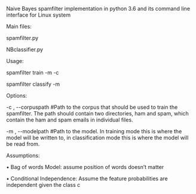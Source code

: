 Naive Bayes spamfilter implementation in python 3.6 and its command line interface for Linux system

Main files:

spamfilter.py

NBclassifier.py

Usage:

  spamfilter train    -m <path> -c <path>
  
  spamfilter classify -m <path> <path>

Options:

  -c <path>, --corpuspath  #Path to the corpus that should be used to train the
                           spamfilter. The path should contain two
                           directories, ham and spam, which contain the ham
                           and spam emails in individual files.
  
  -m <path>, --modelpath   #Path to the model. In training mode this is where
                           the model will be written to, in classification
                           mode this is where the model will be read from.

Assumptions:

• Bag of words Model:
assume position of words doesn’t matter

• Conditional Independence:
Assume the feature probabilities are
independent given the class c
